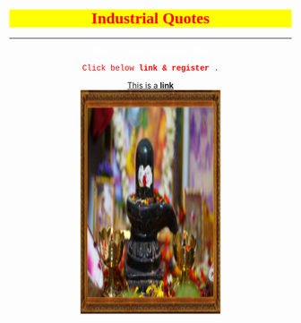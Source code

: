 <html>
<head>
<h1 style="text-align:center;background-color:yellow;color:red;font-family:times;">Industrial Quotes</h1>
  <hr>
</head>
<body style="text-align:center;"background-color: rgb(141, 192, 219);">

<!-- How this works -->
<p style="color:white;"background-color: rgb(141, 192, 219);">The <abbr title="World Health Organization"> WHO</abbr> was founded in 1948.</p>

<p style="color:red;font-family:courier;"> Click below <strong> link & register </strong> .</p>
<a href="https://www.w3schools.com">This is a <strong> link </strong> </a> <br>

<img src="image1.png" width="250" height="400" alt="Lord SHIVA">


</body>
</html>
